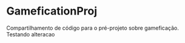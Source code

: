 # GameficationProj
Compartilhamento de código para o pré-projeto sobre gameficação.
Testando alteracao
